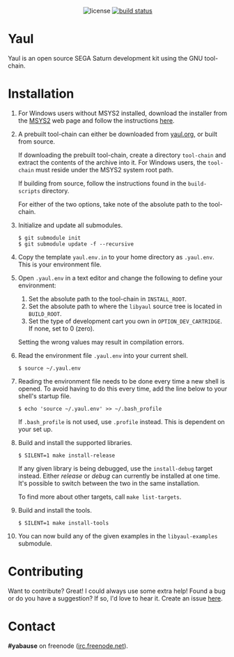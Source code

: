 <p align="center">
<img src="https://img.shields.io/github/license/mashape/apistatus.svg?maxAge=2592000" alt="license">
  <a href="https://travis-ci.org/ijacquez/libyaul">
    <img src="https://travis-ci.org/ijacquez/libyaul.svg?branch=master" alt="build status">
  </a>
</p>

Yaul
====
  Yaul is an open source SEGA Saturn development kit using the GNU tool-chain.

Installation
============
1. For Windows users without MSYS2 installed, download the installer from the [MSYS2][4] web page and follow the instructions [here][5].

2. A prebuilt tool-chain can either be downloaded from [yaul.org][2], or built from source.

   If downloading the prebuilt tool-chain, create a directory `tool-chain` and extract the contents of the archive into it. For Windows users, the `tool-chain` must reside under the MSYS2 system root path.

   If building from source, follow the instructions found in the `build-scripts` directory.

   For either of the two options, take note of the absolute path to the tool-chain.

3. Initialize and update all submodules.

       $ git submodule init
       $ git submodule update -f --recursive

4. Copy the template `yaul.env.in` to your home directory as `.yaul.env`. This is your environment file.

5. Open `.yaul.env` in a text editor and change the following to define your environment:
   1. Set the absolute path to the tool-chain in `INSTALL_ROOT`.
   2. Set the absolute path to where the `libyaul` source tree is located in `BUILD_ROOT`.
   3. Set the type of development cart you own in `OPTION_DEV_CARTRIDGE`. If none, set to 0 (zero).

   Setting the wrong values may result in compilation errors.

6. Read the environment file `.yaul.env` into your current shell.

       $ source ~/.yaul.env

7. Reading the environment file needs to be done every time a new shell is opened. To avoid having to do this every time, add the line below to your shell's startup file.

       $ echo 'source ~/.yaul.env' >> ~/.bash_profile

   If `.bash_profile` is not used, use `.profile` instead. This is dependent on your set up.

8. Build and install the supported libraries.

       $ SILENT=1 make install-release

   If any given library is being debugged, use the `install-debug` target instead. Either _release_ or _debug_ can currently be installed at one time. It's possible to switch between the two in the same installation.

   To find more about other targets, call `make list-targets`.

9. Build and install the tools.

       $ SILENT=1 make install-tools

10. You can now build any of the given examples in the `libyaul-examples` submodule.

Contributing
============
Want to contribute? Great! I could always use some extra help! Found a bug or do you have a suggestion? If so, I'd love to hear it. Create an issue [here][1].

Contact
=======
**#yabause** on freenode ([irc.freenode.net][3]).

[1]: https://github.com/ijacquez/libyaul/issues
[2]: http://yaul.org/
[3]: https://freenode.net/
[4]: https://www.msys2.org/
[5]: https://github.com/msys2/msys2/wiki/MSYS2-installation
